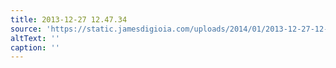 ```yaml
---
title: 2013-12-27 12.47.34
source: 'https://static.jamesdigioia.com/uploads/2014/01/2013-12-27-12-47-34-scaled.jpg'
altText: ''
caption: ''
---
```


